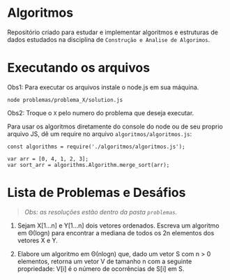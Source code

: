 # Algoritmos

Repositório criado para estudar e implementar algoritmos e estruturas de dados
estudados na disciplina de `Construção e Analise de Algorimos`.

# Executando os arquivos

Obs1: Para executar os arquivos instale o node.js em sua máquina.

```node problemas/problema_X/solution.js```

Obs2: Troque o `X` pelo numero do problema que deseja executar.

Para usar os algoritmos diretamente do console do node
ou de seu proprio arquivo JS, dê um require no arquivo 
`algoritmos/algoritmos.js`:

```
const algorithms = require('./algoritmos/algoritmos.js');

var arr = [0, 4, 1, 2, 3];
var sort_arr = algorithms.Algorithm.merge_sort(arr);
```

# Lista de Problemas e Desáfios

> _Obs: as resoluções estão dentro da pasta `problemas`._

1. Sejam X[1...n] e Y[1...n] dois vetores ordenados. Escreva um algoritmo em Θ(logn) para encontrar a mediana de todos os 2n elementos dos vetores X e Y. 

2. Elabore um algoritmo em Θ(nlogn) que, dado um vetor S com n > 0 elementos,
retorna um vetor V de tamanho n com a seguinte propriedade: V[i] é o número de ocorrências de S[i] em S.
